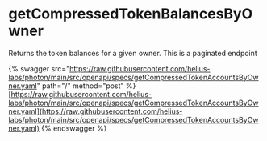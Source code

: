 # getCompressedTokenBalancesByOwner

Returns the token balances for a given owner. This is a paginated endpoint

{% swagger src="https://raw.githubusercontent.com/helius-labs/photon/main/src/openapi/specs/getCompressedTokenAccountsByOwner.yaml" path="/" method="post" %}
[https://raw.githubusercontent.com/helius-labs/photon/main/src/openapi/specs/getCompressedTokenAccountsByOwner.yaml](https://raw.githubusercontent.com/helius-labs/photon/main/src/openapi/specs/getCompressedTokenAccountsByOwner.yaml)
{% endswagger %}
